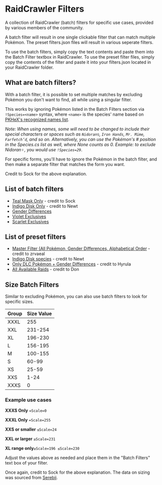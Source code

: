 
# RaidCrawler Filters

A collection of RaidCrawler (batch) filters for specific use cases, provided by various members of the community.

A batch filter will result in one single clickable filter that can match multiple Pokémon. The preset filters.json files will result in various seperate filters.

To use the batch filters, simply copy the text contents and paste them into the Batch Filter textbox in RaidCrawler. To use the preset filter files, simply copy the contents of the filter and paste it into your filters.json located in your RaidCrawler folder.
## What are batch filters?

With a batch filter, it is possible to set multiple matches by excluding Pokémon you don't want to find, all while using a singular filter.

This works by ignoring Pokémon listed in the Batch Filters section via `!Species=<name>` syntax, where `<name>` is the species' name based on [PKHeX's recognized names list](<https://github.com/kwsch/PKHeX/blob/master/PKHeX.Core/Game/Enums/Species.cs>).

*Note: When using names, some will need to be changed to include their special characters or spaces such as `Nidoran♀`, `Iron Hands`, `Mr. Mime`, `Farfetch’d`, and so on.*
*Alternatively, you can use the Pokémon's # position in the Species.cs list as well, where None counts as 0. Example: to exclude Nidoran♀, you would use `!Species=29`*.

For specific forms, you'll have to ignore the Pokémon in the batch filter, and then make a separate filter that matches the form you want. 

Credit to Sock for the above explanation.

## List of batch filters

- [Teal Mask Only](https://pastebin.com/XTL8vhMG) - credit to Sock
- [Indigo Disk Only](https://github.com/ilihasj/rcfilters/blob/a8d14204b021cbdc5152e52e3fdfc4d62d15ab6f/Blueberry_Filter.txt) - credit to Newt
- [Gender Differences](https://github.com/ilihasj/rcfilters/blob/a8d14204b021cbdc5152e52e3fdfc4d62d15ab6f/Gender_Differences.txt)
- [Violet Exclusives](https://github.com/ilihasj/rcfilters/blob/a8d14204b021cbdc5152e52e3fdfc4d62d15ab6f/Violet_Exclusives.txt)
- [Scarlet Exclusives](https://github.com/ilihasj/rcfilters/blob/a8d14204b021cbdc5152e52e3fdfc4d62d15ab6f/Scarlet_Exclusives.txt)

## List of preset filters

- [Master Filter (All Pokémon, Gender Differences, Alphabetical Order](https://github.com/ilihasj/rcfilters/blob/236fdb44e1fa79731dba43fd3afd5f42eba70225/filters_master_zrvaeal.json) - credit to zrvaeal
- [Indigo Disk species](https://github.com/ilihasj/rcfilters/blob/a8d14204b021cbdc5152e52e3fdfc4d62d15ab6f/Indigo_Disk.json) - credit to Newt
- [Only DLC Pokémon + Gender Differences](https://github.com/ilihasj/rcfilters/blob/a8d14204b021cbdc5152e52e3fdfc4d62d15ab6f/DLC_Gender.json) - credit to Hyrula
- [All Available Raids](https://github.com/ilihasj/rcfilters/blob/a8d14204b021cbdc5152e52e3fdfc4d62d15ab6f/All_Raids.json) - credit to Don

## Size Batch Filters

Similar to excluding Pokémon, you can also use batch filters to look for specific sizes.

|Group  |  Size Value 
--------|---------- 
XXXL |   255  
XXL  |  231-254
XL    |    196-230
L      |  156-195
M       | 100-155
S      |  60-99
XS     |   25-59
XXS  | 1-24
XXXS   | 0

### Example use cases

**XXXS Only**
`=Scale=0`

**XXXL Only** `=Scale=255`

**XXS or smaller**
`≤Scale=24`

**XXL or larger**
`≥Scale=231`

**XL range only**```≥Scale=196 ≤Scale=230```

Adjust the values above as needed and place them in the "Batch Filters" text box of your filter.

Once again, credit to Sock for the above explanation. The data on sizing was sourced from [Serebii](https://www.serebii.net/scarletviolet/size.shtml). 
